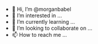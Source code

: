 - 👋 Hi, I’m @morganbabel
- 👀 I’m interested in ...
- 🌱 I’m currently learning ...
- 💞️ I’m looking to collaborate on ...
- 📫 How to reach me ...

<!---
morganbabel/morganbabel is a ✨ special ✨ repository because its `README.md` (this file) appears on your GitHub profile.
You can click the Preview link to take a look at your changes.
--->
